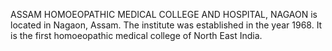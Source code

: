 ASSAM HOMOEOPATHIC MEDICAL COLLEGE AND HOSPITAL, NAGAON is located in Nagaon, Assam. The institute was established in the year 1968. It is the first homoeopathic medical college of North East India.
